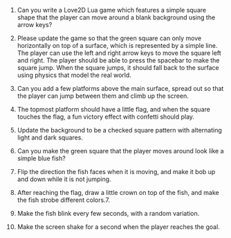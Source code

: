 1. Can you write a Love2D Lua game which features a simple square shape that the player can move around a blank background using the arrow keys?

1. Please update the game so that the green square can only move horizontally on top of a surface, which is represented by a simple line.
The player can use the left and right arrow keys to move the square left and right.
The player should be able to press the spacebar to make the square jump.
When the square jumps, it should fall back to the surface using physics that model the real world.

1. Can you add a few platforms above the main surface, spread out so that the player can jump between them and climb up the screen.

1. The topmost platform should have a little flag, and when the square touches the flag, a fun victory effect with confetti should play.

1. Update the background to be a checked square pattern with alternating light and dark squares.

1. Can you make the green square that the player moves around look like a simple blue fish?

1. Flip the direction the fish faces when it is moving, and make it bob up and down while it is not jumping.

1. After reaching the flag, draw a little crown on top of the fish, and make the fish strobe different colors.7.

1. Make the fish blink every few seconds, with a random variation.

1. Make the screen shake for a second when the player reaches the goal.
